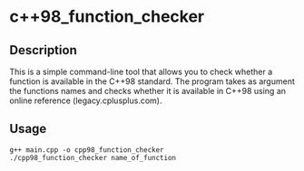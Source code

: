 # c++98_function_checker
## Description
This is a simple command-line tool that allows you to check whether a function is available in the C++98 standard. The program takes as argument the functions names and checks whether it is available in C++98 using an online reference (legacy.cplusplus.com).
## Usage
    g++ main.cpp -o cpp98_function_checker
    ./cpp98_function_checker name_of_function
